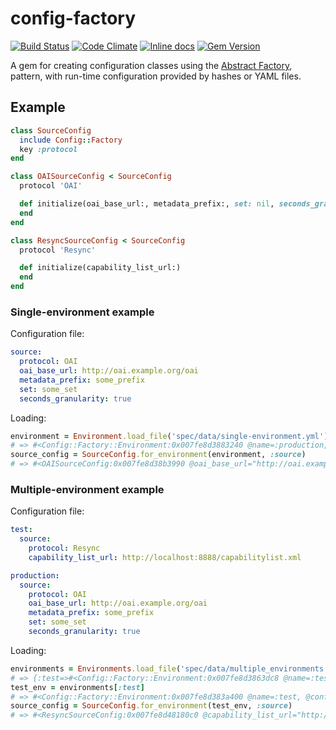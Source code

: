 # config-factory

[![Build Status](https://travis-ci.org/dmolesUC3/config-factory.svg?branch=master)](https://travis-ci.org/dmolesUC3/config-factory)
[![Code Climate](https://codeclimate.com/github/dmolesUC3/config-factory.svg)](https://codeclimate.com/github/dmolesUC3/config-factory)
[![Inline docs](http://inch-ci.org/github/dmolesUC3/config-factory.svg)](http://inch-ci.org/github/dmolesUC3/config-factory)
[![Gem Version](https://img.shields.io/gem/v/config-factory.svg)](https://github.com/dmolesUC3/config-factory/releases)

A gem for creating configuration classes using the
[Abstract Factory](https://web.archive.org/web/20111109224959/http://www.informit.com/articles/article.aspx?p=1398599),
pattern, with run-time configuration provided by hashes or YAML files.

## Example

```ruby
class SourceConfig
  include Config::Factory
  key :protocol
end

class OAISourceConfig < SourceConfig
  protocol 'OAI'

  def initialize(oai_base_url:, metadata_prefix:, set: nil, seconds_granularity: false)
  end
end

class ResyncSourceConfig < SourceConfig
  protocol 'Resync'

  def initialize(capability_list_url:)
  end
end
```

### Single-environment example

Configuration file:

```YAML
source:
  protocol: OAI
  oai_base_url: http://oai.example.org/oai
  metadata_prefix: some_prefix
  set: some_set
  seconds_granularity: true
```

Loading:

```ruby
environment = Environment.load_file('spec/data/single-environment.yml')
# => #<Config::Factory::Environment:0x007fe8d3883240 @name=:production, @configs={"source"=>{"protocol"=>"OAI", "oai_base_url"=>"http://oai.example.org/oai", "metadata_prefix"=>"some_prefix", "set"=>"some_set", "seconds_granularity"=>true}}> 
source_config = SourceConfig.for_environment(environment, :source)
# => #<OAISourceConfig:0x007fe8d38b3990 @oai_base_url="http://oai.example.org/oai", @metadata_prefix="some_prefix", @set="some_set", @seconds_granularity=true> 
```

### Multiple-environment example

Configuration file:

```YAML
test:
  source:
    protocol: Resync
    capability_list_url: http://localhost:8888/capabilitylist.xml

production:
  source:
    protocol: OAI
    oai_base_url: http://oai.example.org/oai
    metadata_prefix: some_prefix
    set: some_set
    seconds_granularity: true
```

Loading:

```ruby
environments = Environments.load_file('spec/data/multiple_environments.yml')
# => {:test=>#<Config::Factory::Environment:0x007fe8d3863dc8 @name=:test, @configs={"source"=>{"protocol"=>"Resync", "capability_list_url"=>"http://localhost:8888/capabilitylist.xml"}}>, :production=>#<Config::Factory::Environment:0x007fe8d3863be8 @name=:production, @configs={"source"=>{"protocol"=>"OAI", "oai_base_url"=>"http://oai.example.org/oai", "metadata_prefix"=>"some_prefix", "set"=>"some_set", "seconds_granularity"=>true}}>} 
test_env = environments[:test]
# => #<Config::Factory::Environment:0x007fe8d383a400 @name=:test, @configs={"source"=>{"protocol"=>"Resync", "capability_list_url"=>"http://localhost:8888/capabilitylist.xml"}}> 
source_config = SourceConfig.for_environment(test_env, :source)
# => #<ResyncSourceConfig:0x007fe8d48180c0 @capability_list_url="http://localhost:8888/capabilitylist.xml"> 
```
